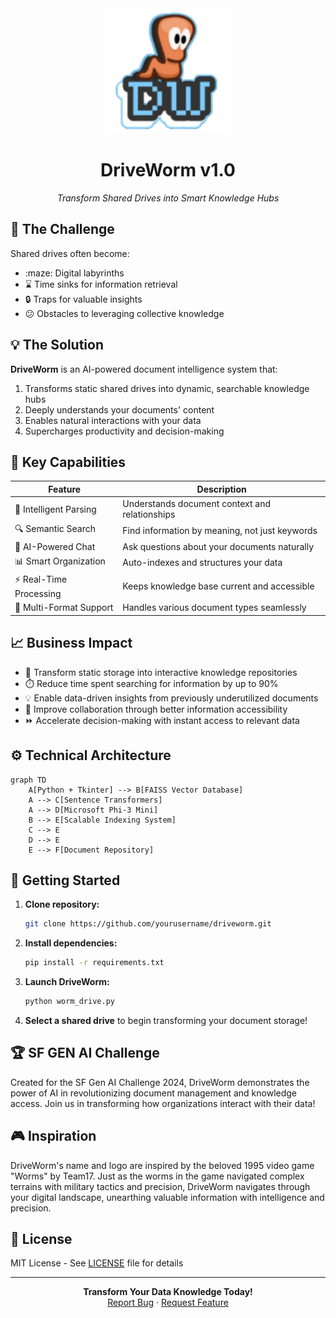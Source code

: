 <div align="center">
  <img src="images/dw.png" alt="DriveWorm Logo" width="200" height="200" />
  <h1>DriveWorm v1.0</h1>
  <p><em>Transform Shared Drives into Smart Knowledge Hubs</em></p>
</div>

## :dart: The Challenge

Shared drives often become:
- :maze: Digital labyrinths
- :hourglass: Time sinks for information retrieval
- :lock: Traps for valuable insights
- :confused: Obstacles to leveraging collective knowledge

## :bulb: The Solution

**DriveWorm** is an AI-powered document intelligence system that:
1. Transforms static shared drives into dynamic, searchable knowledge hubs
2. Deeply understands your documents' content
3. Enables natural interactions with your data
4. Supercharges productivity and decision-making

## :star2: Key Capabilities

| Feature | Description |
|---------|-------------|
| :brain: Intelligent Parsing | Understands document context and relationships |
| :mag: Semantic Search | Find information by meaning, not just keywords |
| :robot: AI-Powered Chat | Ask questions about your documents naturally |
| :bar_chart: Smart Organization | Auto-indexes and structures your data |
| :zap: Real-Time Processing | Keeps knowledge base current and accessible |
| :repeat: Multi-Format Support | Handles various document types seamlessly |

## :chart_with_upwards_trend: Business Impact

- :rocket: Transform static storage into interactive knowledge repositories
- :stopwatch: Reduce time spent searching for information by up to 90%
- :bulb: Enable data-driven insights from previously underutilized documents
- :handshake: Improve collaboration through better information accessibility
- :fast_forward: Accelerate decision-making with instant access to relevant data

## :gear: Technical Architecture

```mermaid
graph TD
    A[Python + Tkinter] --> B[FAISS Vector Database]
    A --> C[Sentence Transformers]
    A --> D[Microsoft Phi-3 Mini]
    B --> E[Scalable Indexing System]
    C --> E
    D --> E
    E --> F[Document Repository]
```

## :rocket: Getting Started

1. **Clone repository:**
   ```bash
   git clone https://github.com/yourusername/driveworm.git
   ```

2. **Install dependencies:**
   ```bash
   pip install -r requirements.txt
   ```

3. **Launch DriveWorm:**
   ```bash
   python worm_drive.py
   ```

4. **Select a shared drive** to begin transforming your document storage!

## :trophy: SF GEN AI Challenge

Created for the SF Gen AI Challenge 2024, DriveWorm demonstrates the power of AI in revolutionizing document management and knowledge access. Join us in transforming how organizations interact with their data!

## :video_game: Inspiration

DriveWorm's name and logo are inspired by the beloved 1995 video game "Worms" by Team17. Just as the worms in the game navigated complex terrains with military tactics and precision, DriveWorm navigates through your digital landscape, unearthing valuable information with intelligence and precision.

## :scroll: License

MIT License - See [LICENSE](LICENSE) file for details

---

<div align="center">
  <strong>Transform Your Data Knowledge Today!</strong>
  <br>
  <a href="https://github.com/yourusername/driveworm/issues">Report Bug</a> ·
  <a href="https://github.com/yourusername/driveworm/issues">Request Feature</a>
</div>
